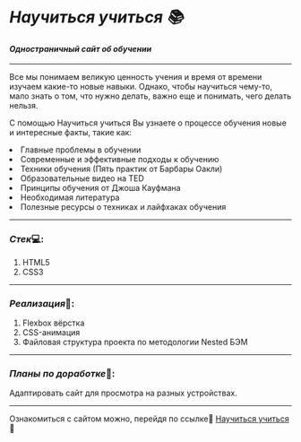 # ***Научиться учиться :books:***
#### _Одностраничный сайт об обучении_
---
Все мы понимаем великую ценность учения и время от времени изучаем какие-то новые навыки. Однако, чтобы научиться чему-то, мало знать о том, что нужно делать, важно еще и понимать, чего делать нельзя.

 С помощью Научиться учиться Вы узнаете о процессе обучения новые и интересные факты, такие как:

<li>Главные проблемы в обучении
<li>Современные и эффективные подходы к обучению
<li>Техники обучения (Пять практик от Барбары Оакли)
<li>Образовательные видео на TED
<li>Принципы обучения от Джоша Кауфмана
<li>Необходимая литература
<li>Полезные ресурсы о техниках и лайфхаках обучения



---
### _Стек_:computer::
1. HTML5
2. CSS3
---
### _Реализация_:hammer::
1. Flexbox вёрстка
2. CSS-анимация
3. Файловая структура проекта по методологии Nested БЭМ
---
### _Планы по доработке_:notebook::
Адаптировать сайт для просмотра на разных устройствах.

---
Ознакомиться с сайтом можно, перейдя по ссылке:arrow_down_small:
[Научиться учиться](https://alevtina27.github.io/how-to-learn/):book:
